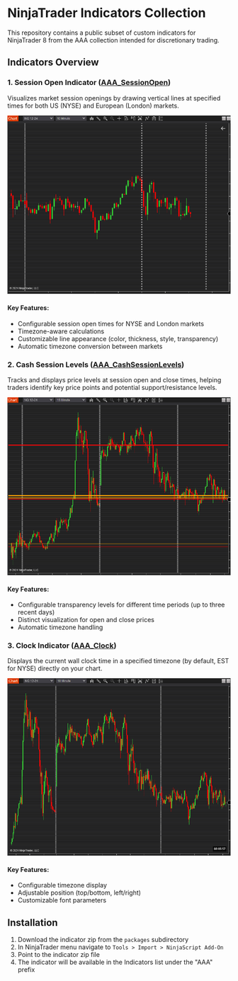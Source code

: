 # NinjaTrader Indicators Collection

This repository contains a public subset of custom indicators for NinjaTrader 8 from the AAA collection intended for discretionary trading.

## Indicators Overview

### 1. Session Open Indicator ([AAA_SessionOpen](src/AAA_SessionOpen.cs))
Visualizes market session openings by drawing vertical lines at specified times for both US (NYSE) and European (London) markets.

![Session Open Indicator Example](img/SessionOpen.png)

#### Key Features:
- Configurable session open times for NYSE and London markets
- Timezone-aware calculations
- Customizable line appearance (color, thickness, style, transparency)
- Automatic timezone conversion between markets

### 2. Cash Session Levels ([AAA_CashSessionLevels](src/AAA_CashSessionLevels.cs))
Tracks and displays price levels at session open and close times, helping traders identify key price points and potential support/resistance levels.

![Cash Session Levels Example](img/CashSessionLevels.png)

#### Key Features:
- Configurable transparency levels for different time periods (up to three recent days)
- Distinct visualization for open and close prices
- Automatic timezone handling

### 3. Clock Indicator ([AAA_Clock](src/AAA_Clock.cs))
Displays the current wall clock time in a specified timezone (by default, EST for NYSE) directly on your chart.

![Clock Indicator Example](img/Clock.png)

#### Key Features:
- Configurable timezone display
- Adjustable position (top/bottom, left/right)
- Customizable font parameters

## Installation

1. Download the indicator zip from the `packages` subdirectory
2. In NinjaTrader menu navigate to `Tools > Import > NinjaScript Add-On`
3. Point to the indicator zip file
4. The indicator will be available in the Indicators list under the "AAA" prefix
